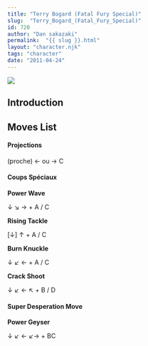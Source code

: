 ```yaml
---
title: "Terry Bogard (Fatal Fury Special)"
slug:  "Terry_Bogard_(Fatal_Fury_Special)"
id: 720
author: "Dan sakazaki"
permalink:  "{{ slug }}.html"
layout: "character.njk"
tags: "character"
date: "2011-04-24"
---
```


![](/images/Ffspterry.PNG)  

## Introduction

## Moves List

#### Projections

(proche) ← ou → C

#### Coups Spéciaux

**Power Wave**

↓ ↘ → + A / C

**Rising Tackle**

\[↓\] ↑ + A / C

**Burn Knuckle**

↓ ↙ ← + A / C

**Crack Shoot**

↓ ↙ ← ↖ + B / D

#### Super Desperation Move

**Power Geyser**

↓ ↙ ← ↙→ + BC
